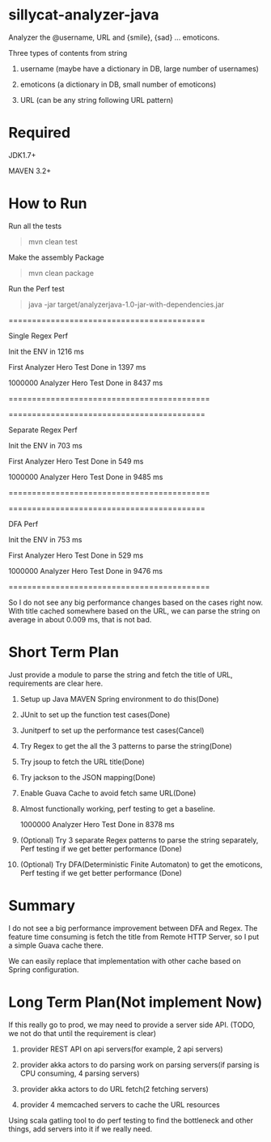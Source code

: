 sillycat-analyzer-java
======================

Analyzer the @username, URL and {smile}, {sad} ... emoticons.

Three types of contents from string

1. username  (maybe have a dictionary in DB, large number of usernames)

2. emoticons (a dictionary in DB, small number of emoticons)

3. URL       (can be any string following URL pattern)

Required
======================
JDK1.7+

MAVEN 3.2+

How to Run
======================

Run all the tests

>mvn clean test

Make the assembly Package

>mvn clean package

Run the Perf test

>java -jar target/analyzerjava-1.0-jar-with-dependencies.jar

==========================================

Single Regex Perf

Init the ENV in 1216 ms

First Analyzer Hero Test Done in 1397 ms

1000000 Analyzer Hero Test Done in 8437 ms

===========================================

==========================================

Separate Regex Perf

Init the ENV in 703 ms

First Analyzer Hero Test Done in 549 ms

1000000 Analyzer Hero Test Done in 9485 ms

===========================================

==========================================

DFA Perf

Init the ENV in 753 ms

First Analyzer Hero Test Done in 529 ms

1000000 Analyzer Hero Test Done in 9476 ms

===========================================

So I do not see any big performance changes based on the cases right now. With title cached somewhere based on the URL, we can parse the string on average in about 0.009 ms, that is not bad.

Short Term Plan
======================

Just provide a module to parse the string and fetch the title of URL, requirements are clear here.

1. Setup up Java MAVEN Spring environment to do this(Done)

2. JUnit to set up the function test cases(Done)

3. Junitperf to set up the performance test cases(Cancel)

4. Try Regex to get the all the 3 patterns to parse the string(Done)

5. Try jsoup to fetch the URL title(Done)

6. Try jackson to the JSON mapping(Done)

7. Enable Guava Cache to avoid fetch same URL(Done)

8. Almost functionally working, perf testing to get a baseline.

   1000000 Analyzer Hero Test Done in 8378 ms

9. (Optional) Try 3 separate Regex patterns to parse the string separately, Perf testing if we get better performance (Done)

10. (Optional) Try DFA(Deterministic Finite Automaton) to get the emoticons, Perf testing if we get better performance (Done)

Summary
======================

I do not see a big performance improvement between DFA and Regex. The feature time consuming is fetch the title from Remote HTTP 
Server, so I put a simple Guava cache there.

We can easily replace that implementation with other cache based on Spring configuration.


Long Term Plan(Not implement Now)
======================

If this really go to prod, we may need to provide a server side API. (TODO, we not do that until the requirement is clear)

1. provider REST API on api servers(for example, 2 api servers)

2. provider akka actors to do parsing work on parsing servers(if parsing is CPU consuming, 4 parsing servers)

3. provider akka actors to do URL fetch(2 fetching servers)

4. provider 4 memcached servers to cache the URL resources

Using scala gatling tool to do perf testing to find the bottleneck and other things, add servers into it if we really need.

